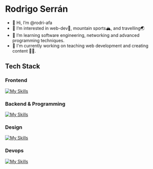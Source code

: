 # Rodrigo Serrán

- 👋 Hi, I’m @rodri-afa
- 👀 I’m interested in web-dev🤖, mountain sports🏔, and travelling🌏
- 🌱 I’m learning software engineering, networking and advanced programming techniques.
- 🔧 I'm currently working on teaching web development and creating content ✌🏻.


## Tech Stack

### Frontend

[![My Skills](https://skillicons.dev/icons?i=html,css,js,vue,nuxt,jest)](https://skillicons.dev)

### Backend & Programming 

[![My Skills](https://skillicons.dev/icons?i=mongodb,mysql,nodejs,express,typescript,php,laravel,java,postman)](https://skillicons.dev)

### Design

[![My Skills](https://skillicons.dev/icons?i=figma,ps,ai,xd,ae)](https://skillicons.dev)

### Devops

[![My Skills](https://skillicons.dev/icons?i=vercel,linux,docker,git,github)](https://skillicons.dev)


<!---
rodri-afa/rodri-afa is a ✨ special ✨ repository because its `README.md` (this file) appears on your GitHub profile.
You can click the Preview link to take a look at your changes.
--->
